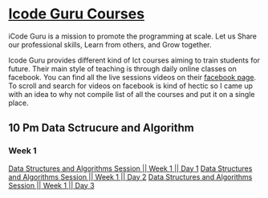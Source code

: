# [Icode Guru Courses](https://icodeguru.weebly.com/)

iCode Guru is a mission to promote the programming at scale.
Let us Share our professional skills, Learn from others, and Grow together.

Icode Guru provides different kind of Ict courses aiming to train students for future. Their main style of teaching is through daily online classes on facebook. You can find all the live sessions videos on their [facebook page](https://web.facebook.com/iCodeguru). To scroll and search for videos on facebook is kind of hectic so I came up with an idea to why not compile list of all the courses and put it on a single place.

## 10 Pm Data Sctrucure and Algorithm

### Week 1
[Data Structures and Algorithms Session || Week 1 || Day 1](https://web.facebook.com/iCodeguru/videos/515564140338557)
[Data Structures and Algorithms Session || Week 1 || Day 2](https://web.facebook.com/iCodeguru/videos/549468186860420)
[Data Structures and Algorithms Session || Week 1 || Day 3](https://web.facebook.com/iCodeguru/videos/463612075283799)
